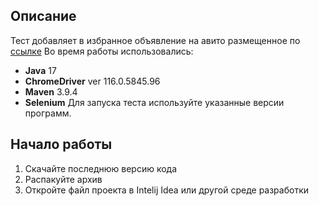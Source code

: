 ## Описание

Тест добавляет в избранное объявление на авито размещенное по [ссылке](https://www.avito.ru/nikel/knigi_i_zhurnaly/domain-driven_design_distilled_vaughn_vernon_2639542363) 
Во время работы использовались:

 - **Java** 17
 - **ChromeDriver** ver 116.0.5845.96
 - **Maven** 3.9.4
- **Selenium**
Для запуска теста используйте указанные версии программ. 
## Начало работы

1.  Скачайте последнюю версию кода
2.  Распакуйте архив
3.  Откройте файл проекта в Intelij Idea или другой среде разработки
